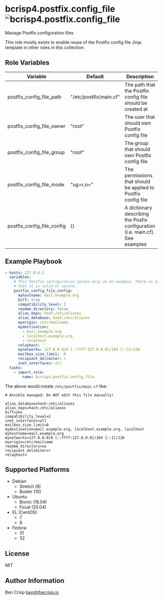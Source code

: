 # bcrisp4.postfix.config_file ![bcrisp4.postfix.config_file](https://github.com/bcrisp4/ansible-collection-postfix/workflows/bcrisp4.postfix.config_file/badge.svg)

Manage Postfix configuration files

This role mostly exists to enable reuse of the Postfix config file Jinja template in other roles in this collection.

## Role Variables

| Variable | Default | Description |
|-|-|-|
| postfix_config_file_path | "/etc/postfix/main.cf" | The path that the Postfix config file should be created at |
| postfix_config_file_owner | "root" | The user that should own Postfix config file |
| postfix_config_file_group | "root" | The group that should own Postfix config file |
| postfix_config_file_mode | "ug=r,o=" | The permissions that should be applied to Postfix config file |
| postfix_config_file_config | {} | A dictionary describing the Posfix configuration (i.e. main.cf). See examples |

## Example Playbook

```yaml
- hosts: 127.0.0.1
  variables:
    # This Postfix configuration serves only as an example. There is no guarantee
    # that it is valid or secure.
    postfix_config_file_config:
      myhostname: mail.example.org
      biff: true
      compatibility_level: 2
      readme_directory: false
      alias_maps: hash:/etc/aliases
      alias_database: hash:/etc/aliases
      myorigin: /etc/mailname
      mydestination:
        - mail.example.org
        - localhost.example.org
        - localhost
      relayhost: ''
      mynetworks: 127.0.0.0/8 [::ffff:127.0.0.0]/104 [::1]/128
      mailbox_size_limit:  0
      recipient_delimiter: +
      inet_interfaces: all
  tasks:
    - import_role:
        name: bcrisp4.postfix.config_file

```
The above would create `/etc/postfix/main.cf` like:
```
# Ansible managed: Do NOT edit this file manually!

alias_database=hash:/etc/aliases
alias_maps=hash:/etc/aliases
biff=yes
compatibility_level=2
inet_interfaces=all
mailbox_size_limit=0
mydestination=mail.example.org, localhost.example.org, localhost
myhostname=mail.example.org
mynetworks=127.0.0.0/8 [::ffff:127.0.0.0]/104 [::1]/128
myorigin=/etc/mailname
readme_directory=no
recipient_delimiter=+
relayhost=
```
## Supported Platforms

- Debian
  - Stretch (9)
  - Buster (10)
- Ubuntu
  - Bionic (18.04)
  - Focal (20.04)
- EL (CentOS)
  - 7
  - 8
- Fedora
  - 31
  - 32

## License

MIT

## Author Information

Ben Crisp <ben@thecrisp.io>
